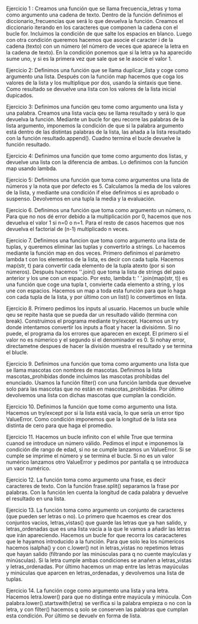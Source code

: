Ejercicio 1 : Creamos una función que se llama frecuencia_letras y toma como argumento una cadena de texto. Dentro de la función definimos el diccionario_frecuencias que será lo que devuelva la función. Creamos el diccionario iterando en los caracteres que componen la cadena con el bucle for. Incluimos la condición de que salte los espacios en blanco. Luego con otra condición queremos hacemos que asocie el caracter i de la cadena (texto) con un número (el número de veces que aparece la letra en la cadena de texto). En la condición ponemos que si la letra ya ha aparecido sume uno, y si es la primera vez que sale que se le asocie el valor 1. 

Ejercicio 2: Definimos una función que se llama duplicar_lista y coge como argumento una lista. Después con la función map hacemos que coga los valores de la lista y los multiplique por dos, usando la sintaxis que tiene. Como resultado se devuelve una lista con los valores de la lista inicial dupicados.

Ejercicio 3: Definimos una función qeu tome como argumento una lista y una palabra. Creamos una lista vacía qeu se llama resultado y será lo que devuelva la función. Mediante un bucle for qeu recorre las palabras de la lista argumento, imponemos la condición de que si la palabra argumento está dentro de las distintas palabras de la lista, las añada a la lista resultado con la función resultado.append(). Cuadno termina el bucle devuelve la función resultado. 

Ejercicio 4: Definimos una función que tome como argumento dos listas, y devuelve una lista con la diferencia de ambas. Lo definimos con la función map usando lambda.

Ejercicio 5: Definimos una función que toma como argumentos una lista de números y la nota que por defecto es 5. Calculamos la media de los valores de la lista, y mediante una condición if else definimos si es aprobado o suspenso. Devolvemos en una tupla la media y la evaluación.

Ejercicio 6. Definimos una función que toma como argumento un número, n. Para que no nos dé error debido a la multiplicación por 0, hacemos que nos devuelva el valor 1 si n=0 o n=1. Para el resto de casos hacemos que nos devuelva el factorial de (n-1) multiplicado n veces.

Ejercicio 7. Definimos una funcion que toma como argumento una lista de tuplas, y queremos eliminar las tuplas y convertirlo a strings. Lo hacemos mediante la función map en dos veces. Primero definimos el parámetro lambda t con los elementos de la lista, es decir con cada tupla. Hacemos map(str, t) para convertir cada elemento de la tupla  atexto (por si son números). Después hacemos ''.join() que toma la lista de strings del paso anterior y los une con un espacio. Por esto, lambda t: ' '.join(map(str, t)) es una función que coge una tupla t, convierte cada elemento a string, y los une con espacios. Hacemos un map a toda esta función para que lo haga con cada tupla de la lista, y por último con un list() lo convertimos en lista. 

Ejercicio 8. Primero pedimos los inputs al usuario. Hacemos un bucle while qeu se repite hasta que se pueda dar un resultado válido (termina con break). Construimos el programa mediante try/except. Hacemos un try donde intentamos convertir los inputs a float y hacer la divisiómn. Si no puede, el programa da los errores que aparecen en except. El primero si el valor no es númerico  y el segundo si el denominador es 0. Si nohay error, directametne despues de hacer la división muestra el resultado y se termina el blucle. 

Ejercicio 9. Definimos una función que toma como argumento una lista que se llama mascotas con nombres de mascotas. Definimos la lista mascotas_prohibidas donde incluimos las mascotas prohibidas del enunciado. Usamos la función filter() con una función lambda que devuelve solo para las mascotas que no están en mascotas_prohibidas. Por último devolvemos una lista con dichas mascotas que cumplan la condición. 

Ejercicio 10. Definimos la función que tome como argumento una lista. Hacemos un try/except por si la lista está vacía, lo que sería un error tipo ValueError. Como condición imponemos que la longitud de la lista sea distinta de cero para que haga el promedio.

Ejercicio 11. Hacemos un bucle infinito con el while True que termina cuanod se introduce un número válido. Pedimos el input e imponemos  la condición dle rango de edad, si no se cumple lanzamos un ValueError. Si se cumple se imprime el número  y se termina el bucle. Si no es un valor numérico lanzamos otro ValueError y pedimos por pantalla q se introduzca un vaor numérico.

Ejercicio 12. La función toma como argumento una frase, es decir caracteres de texto. Con la función frase.split() separamos la frase por palabras. Con la función len cuenta la longitud de cada palabra y devuelve el resultado en una lista. 

Ejercicio 13. La función toma como argumento un conjunto de caracteres (que pueden ser letras o no). Lo primero que hcaemos es crear dos conjuntos vacíos, letras_vistas() que guarde las letras que ya han salido, y letras_ordenadas que es una lista vacía a la que le vamos a añadir las letras que irán apareciendo. Hacemos un bucle for que recorra los caracacteres que le hayamos introducido a la función. Para que solo lea los númericos hacemos isalpha() y con c.lower() not in letras_vistas no repetimos letras que hayan salido (filtrando por las minúsculas para q no cuente mayículas y minúsculas). Si la letra cumple ambas condiciones se anañen a letras_vistas y letras_ordenadas. Por último hacemos un map entre las letras mayúculas y minúculas que aparcen en letras_ordenadas, y devolvemos una lista de tuplas.

Ejercicio 14. La función coge como argumento una lista y una letra. Hacemos letra.lower() para que no distinga entre mayúcula y minúcula. Con palabra.lower().startswith(letra) se verifica si la palabra empieza o no con la letra, y con filter() hacemos q solo se conserven las palabras que cumplan esta condición. Por último se devuelv en forma de lista.
